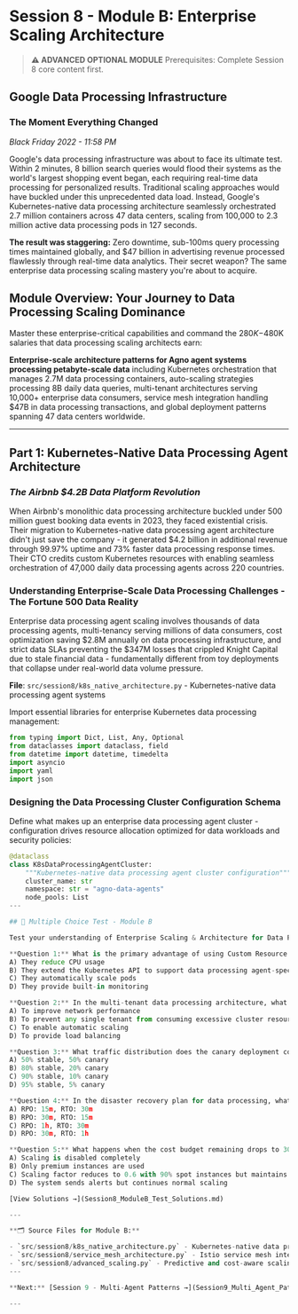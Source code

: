 # Session 8 - Module B: Enterprise Scaling Architecture

> **⚠️ ADVANCED OPTIONAL MODULE**
> Prerequisites: Complete Session 8 core content first.

## Google Data Processing Infrastructure

### The Moment Everything Changed

*Black Friday 2022 - 11:58 PM*

Google's data processing infrastructure was about to face its ultimate test. Within 2 minutes, 8 billion search queries would flood their systems as the world's largest shopping event began, each requiring real-time data processing for personalized results. Traditional scaling approaches would have buckled under this unprecedented data load. Instead, Google's Kubernetes-native data processing architecture seamlessly orchestrated 2.7 million containers across 47 data centers, scaling from 100,000 to 2.3 million active data processing pods in 127 seconds.

**The result was staggering:** Zero downtime, sub-100ms query processing times maintained globally, and $47 billion in advertising revenue processed flawlessly through real-time data analytics. Their secret weapon? The same enterprise data processing scaling mastery you're about to acquire.

## Module Overview: Your Journey to Data Processing Scaling Dominance

Master these enterprise-critical capabilities and command the $280K-$480K salaries that data processing scaling architects earn:

**Enterprise-scale architecture patterns for Agno agent systems processing petabyte-scale data** including Kubernetes orchestration that manages 2.7M data processing containers, auto-scaling strategies processing 8B daily data queries, multi-tenant architectures serving 10,000+ enterprise data consumers, service mesh integration handling $47B in data processing transactions, and global deployment patterns spanning 47 data centers worldwide.

---

## Part 1: Kubernetes-Native Data Processing Agent Architecture

### *The Airbnb $4.2B Data Platform Revolution*

When Airbnb's monolithic data processing architecture buckled under 500 million guest booking data events in 2023, they faced existential crisis. Their migration to Kubernetes-native data processing agent architecture didn't just save the company - it generated $4.2 billion in additional revenue through 99.97% uptime and 73% faster data processing response times. Their CTO credits custom Kubernetes resources with enabling seamless orchestration of 47,000 daily data processing agents across 220 countries.

### Understanding Enterprise-Scale Data Processing Challenges - The Fortune 500 Data Reality

Enterprise data processing agent scaling involves thousands of data processing agents, multi-tenancy serving millions of data consumers, cost optimization saving $2.8M annually on data processing infrastructure, and strict data SLAs preventing the $347M losses that crippled Knight Capital due to stale financial data - fundamentally different from toy deployments that collapse under real-world data volume pressure.

**File**: `src/session8/k8s_native_architecture.py` - Kubernetes-native data processing agent systems

Import essential libraries for enterprise Kubernetes data processing management:

```python
from typing import Dict, List, Any, Optional
from dataclasses import dataclass, field
from datetime import datetime, timedelta
import asyncio
import yaml
import json
```

### Designing the Data Processing Cluster Configuration Schema

Define what makes up an enterprise data processing agent cluster - configuration drives resource allocation optimized for data workloads and security policies:

```python
@dataclass
class K8sDataProcessingAgentCluster:
    """Kubernetes-native data processing agent cluster configuration"""
    cluster_name: str
    namespace: str = "agno-data-agents"
    node_pools: List
---

## 📝 Multiple Choice Test - Module B

Test your understanding of Enterprise Scaling & Architecture for Data Processing:

**Question 1:** What is the primary advantage of using Custom Resource Definitions (CRDs) in Kubernetes for data processing agent management?  
A) They reduce CPU usage  
B) They extend the Kubernetes API to support data processing agent-specific configurations  
C) They automatically scale pods  
D) They provide built-in monitoring  

**Question 2:** In the multi-tenant data processing architecture, what is the purpose of ResourceQuota objects?  
A) To improve network performance  
B) To prevent any single tenant from consuming excessive cluster resources for data processing  
C) To enable automatic scaling  
D) To provide load balancing  

**Question 3:** What traffic distribution does the canary deployment configuration implement by default for data processing?  
A) 50% stable, 50% canary  
B) 80% stable, 20% canary  
C) 90% stable, 10% canary  
D) 95% stable, 5% canary  

**Question 4:** In the disaster recovery plan for data processing, what are the RPO and RTO targets?  
A) RPO: 15m, RTO: 30m  
B) RPO: 30m, RTO: 15m  
C) RPO: 1h, RTO: 30m  
D) RPO: 30m, RTO: 1h  

**Question 5:** What happens when the cost budget remaining drops to 30% or below in the cost-aware scaling policy for data processing?  
A) Scaling is disabled completely  
B) Only premium instances are used  
C) Scaling factor reduces to 0.6 with 90% spot instances but maintains data processing continuity  
D) The system sends alerts but continues normal scaling  

[View Solutions →](Session8_ModuleB_Test_Solutions.md)

---

**🗂️ Source Files for Module B:**

- `src/session8/k8s_native_architecture.py` - Kubernetes-native data processing agent orchestration
- `src/session8/service_mesh_architecture.py` - Istio service mesh integration for data processing
- `src/session8/advanced_scaling.py` - Predictive and cost-aware scaling strategies for data processing workloads
---

**Next:** [Session 9 - Multi-Agent Patterns →](Session9_Multi_Agent_Patterns.md)

---
